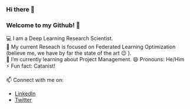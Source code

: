 ### Hi there 👋
### Welcome to my Github! 👋

💻 I am a Deep Learning Research Scientist.     
🔭 My current Reseach is focused on Federated Learning Optimization (believe me, we have by far the state of the art 😉 ).      
🌱 I’m currently learning about Project Management.
😄 Pronouns: He/Him       
⚡ Fun fact: Catanist!


📫 Connect with me on: 
* [LinkedIn](https://www.linkedin.com/in/farshid-varno/)
* [Twitter](https://twitter.com/fhvarno)


<!--
**fvarno/fvarno** is a ✨ _special_ ✨ repository because its `README.md` (this file) appears on your GitHub profile.

Here are some ideas to get you started:

- 🔭 I’m currently working on ...
- 🌱 I’m currently learning ...
- 👯 I’m looking to collaborate on ...
- 🤔 I’m looking for help with ...
- 💬 Ask me about ...
- 📫 How to reach me: ...
- 😄 Pronouns: ...
- ⚡ Fun fact: ...
-->
